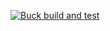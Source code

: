 [![Buck build and test](https://github.com/shayne-fletcher/ocaml-extra/actions/workflows/buck-build-and-test.yml/badge.svg)](https://github.com/shayne-fletcher/ocaml-extra/actions/workflows/buck-build-and-test.yml)
